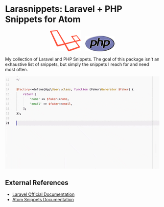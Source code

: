 # Larasnippets: Laravel + PHP Snippets for Atom

<p align="center">
    <img width="100" height="69" src="./assets/laravel-l-slant.png" />
    &nbsp;&nbsp;
    <img width="95" height="51" src="./assets/php-med-trans.png" />
</p>

My collection of Laravel and PHP Snippets. The goal of this package isn't an exhaustive list of snippets, but simply the snippets I reach for and need most often.

<p align="center">
    <img src="./screenshot.gif" alt="The factory snippet in action" />
</p>

## External References

* [Laravel Official Documentation](https://laravel.com/docs)
* [Atom Snippets Documentation](http://flight-manual.atom.io/using-atom/sections/snippets/)

